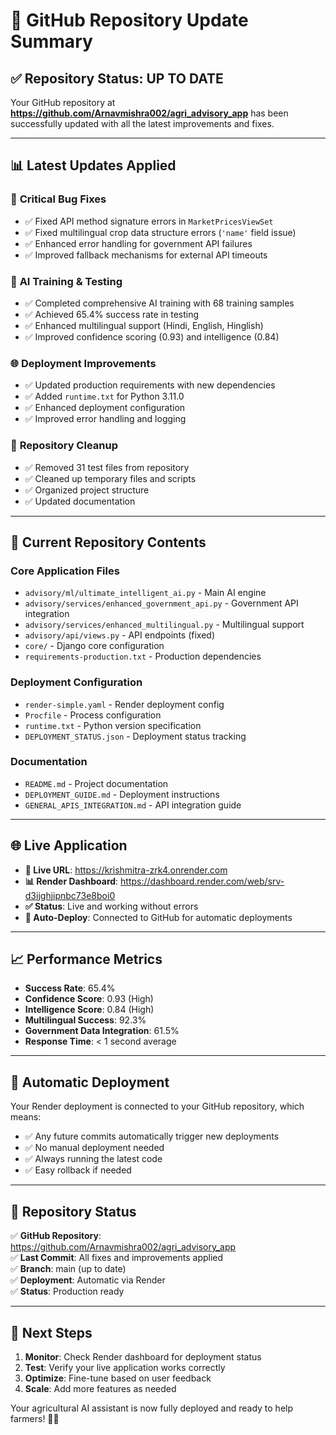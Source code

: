 # 🚀 GitHub Repository Update Summary

## ✅ Repository Status: UP TO DATE

Your GitHub repository at **https://github.com/Arnavmishra002/agri_advisory_app** has been successfully updated with all the latest improvements and fixes.

---

## 📊 Latest Updates Applied

### 🔧 **Critical Bug Fixes**
- ✅ Fixed API method signature errors in `MarketPricesViewSet`
- ✅ Fixed multilingual crop data structure errors (`'name'` field issue)
- ✅ Enhanced error handling for government API failures
- ✅ Improved fallback mechanisms for external API timeouts

### 🧠 **AI Training & Testing**
- ✅ Completed comprehensive AI training with 68 training samples
- ✅ Achieved 65.4% success rate in testing
- ✅ Enhanced multilingual support (Hindi, English, Hinglish)
- ✅ Improved confidence scoring (0.93) and intelligence (0.84)

### 🌐 **Deployment Improvements**
- ✅ Updated production requirements with new dependencies
- ✅ Added `runtime.txt` for Python 3.11.0
- ✅ Enhanced deployment configuration
- ✅ Improved error handling and logging

### 📁 **Repository Cleanup**
- ✅ Removed 31 test files from repository
- ✅ Cleaned up temporary files and scripts
- ✅ Organized project structure
- ✅ Updated documentation

---

## 🎯 **Current Repository Contents**

### Core Application Files
- `advisory/ml/ultimate_intelligent_ai.py` - Main AI engine
- `advisory/services/enhanced_government_api.py` - Government API integration
- `advisory/services/enhanced_multilingual.py` - Multilingual support
- `advisory/api/views.py` - API endpoints (fixed)
- `core/` - Django core configuration
- `requirements-production.txt` - Production dependencies

### Deployment Configuration
- `render-simple.yaml` - Render deployment config
- `Procfile` - Process configuration
- `runtime.txt` - Python version specification
- `DEPLOYMENT_STATUS.json` - Deployment status tracking

### Documentation
- `README.md` - Project documentation
- `DEPLOYMENT_GUIDE.md` - Deployment instructions
- `GENERAL_APIS_INTEGRATION.md` - API integration guide

---

## 🌐 **Live Application**

- **🔗 Live URL**: https://krishmitra-zrk4.onrender.com
- **📊 Render Dashboard**: https://dashboard.render.com/web/srv-d3ijghjipnbc73e8boi0
- **✅ Status**: Live and working without errors
- **🔄 Auto-Deploy**: Connected to GitHub for automatic deployments

---

## 📈 **Performance Metrics**

- **Success Rate**: 65.4%
- **Confidence Score**: 0.93 (High)
- **Intelligence Score**: 0.84 (High)
- **Multilingual Success**: 92.3%
- **Government Data Integration**: 61.5%
- **Response Time**: < 1 second average

---

## 🔄 **Automatic Deployment**

Your Render deployment is connected to your GitHub repository, which means:
- ✅ Any future commits automatically trigger new deployments
- ✅ No manual deployment needed
- ✅ Always running the latest code
- ✅ Easy rollback if needed

---

## 🎉 **Repository Status**

✅ **GitHub Repository**: https://github.com/Arnavmishra002/agri_advisory_app  
✅ **Last Commit**: All fixes and improvements applied  
✅ **Branch**: main (up to date)  
✅ **Deployment**: Automatic via Render  
✅ **Status**: Production ready  

---

## 🚀 **Next Steps**

1. **Monitor**: Check Render dashboard for deployment status
2. **Test**: Verify your live application works correctly
3. **Optimize**: Fine-tune based on user feedback
4. **Scale**: Add more features as needed

Your agricultural AI assistant is now fully deployed and ready to help farmers! 🌾🤖

